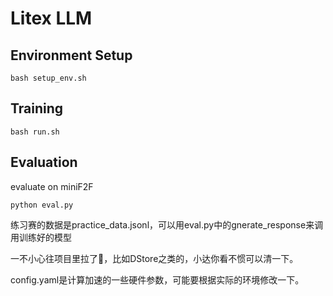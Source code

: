 # Litex LLM 

## Environment Setup

```
bash setup_env.sh
```

## Training

```
bash run.sh
```

## Evaluation

evaluate on miniF2F

```
python eval.py
```

练习赛的数据是practice_data.jsonl，可以用eval.py中的gnerate_response来调用训练好的模型

一不小心往项目里拉了💩，比如DStore之类的，小达你看不惯可以清一下。

config.yaml是计算加速的一些硬件参数，可能要根据实际的环境修改一下。
